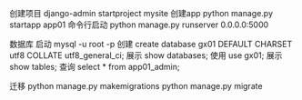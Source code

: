 创建项目 django-admin startproject mysite
创建app  python manage.py startapp app01 
命令行启动 python manage.py runserver 0.0.0.0:5000

数据库
启动 mysql -u root -p
创建 create database gx01 DEFAULT CHARSET utf8 COLLATE utf8_general_ci;
展示 show databases;
使用 use gx01;
展示 show tables;
查询 select * from app01_admin;

迁移
python manage.py makemigrations
python manage.py migrate  